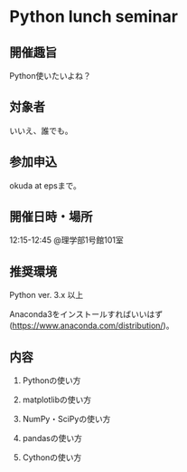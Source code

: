 # Python lunch seminar

## 開催趣旨
Python使いたいよね？

## 対象者
いいえ、誰でも。

## 参加申込
okuda at epsまで。

## 開催日時・場所
12:15-12:45 @理学部1号館101室

## 推奨環境
Python ver. 3.x 以上

Anaconda3をインストールすればいいはず(https://www.anaconda.com/distribution/)。

## 内容
1. Pythonの使い方

2. matplotlibの使い方

3. NumPy・SciPyの使い方

4. pandasの使い方

5. Cythonの使い方
